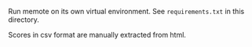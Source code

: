 Run memote on its own virtual environment. See `requirements.txt` in this directory.

Scores in csv format are manually extracted from html.

